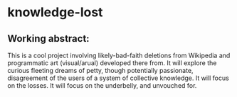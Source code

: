 # knowledge-lost

## Working abstract:
This is a cool project involving likely-bad-faith deletions from Wikipedia and
programmatic art (visual/arual) developed there from. It will explore the
curious fleeting dreams of petty, though potentially passionate, 
disagreement of the users of a system of collective knowledge. It will 
focus on the losses. It will focus on the underbelly, and unvouched for.
